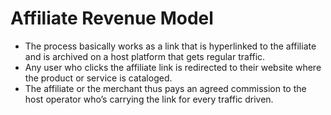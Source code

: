 # Affiliate Revenue Model

- The process basically works as a link that is hyperlinked to the affiliate and is archived on a host platform that gets regular traffic.
- Any user who clicks the affiliate link is redirected to their website where the product or service is cataloged.
- The affiliate or the merchant thus pays an agreed commission to the host operator who’s carrying the link for every traffic driven.